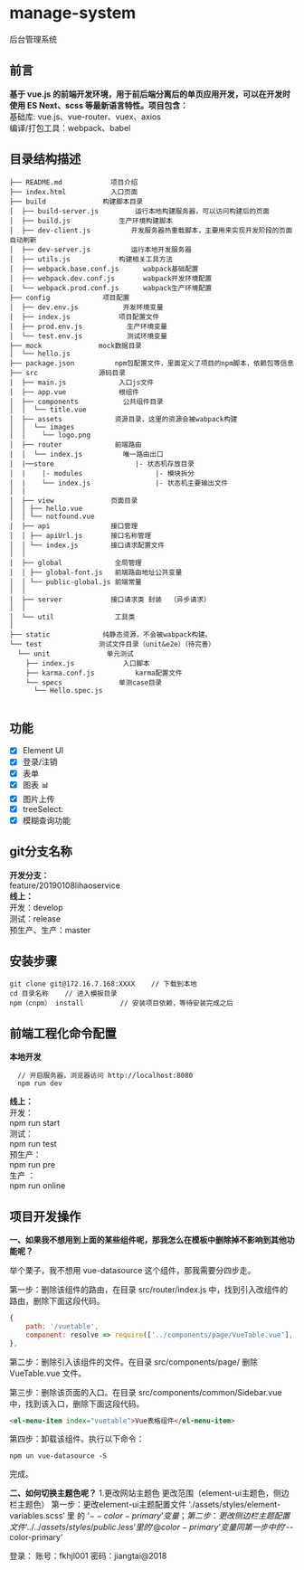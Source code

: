 # manage-system #
后台管理系统
## 前言 

**基于 vue.js 的前端开发环境，用于前后端分离后的单页应用开发，可以在开发时使用 ES Next、scss 等最新语言特性。项目包含：**
<br> 基础库: vue.js、vue-router、vuex、axios
<br> 编译/打包工具：webpack、babel

## 目录结构描述 
```
├── README.md            项目介绍
├── index.html           入口页面
├── build              构建脚本目录
│  ├── build-server.js         运行本地构建服务器，可以访问构建后的页面
│  ├── build.js            生产环境构建脚本
│  ├── dev-client.js          开发服务器热重载脚本，主要用来实现开发阶段的页面自动刷新
│  ├── dev-server.js          运行本地开发服务器
│  ├── utils.js            构建相关工具方法
│  ├── webpack.base.conf.js      wabpack基础配置
│  ├── webpack.dev.conf.js       wabpack开发环境配置
│  └── webpack.prod.conf.js      wabpack生产环境配置
├── config             项目配置
│  ├── dev.env.js           开发环境变量
│  ├── index.js            项目配置文件
│  ├── prod.env.js           生产环境变量
│  └── test.env.js           测试环境变量
├── mock              mock数据目录
│  └── hello.js
├── package.json          npm包配置文件，里面定义了项目的npm脚本，依赖包等信息
├── src               源码目录  
│  ├── main.js             入口js文件
│  ├── app.vue             根组件
│  ├── components           公共组件目录
│  │  └── title.vue
│  ├── assets             资源目录，这里的资源会被wabpack构建
│  │  └── images
│  │    └── logo.png
│  ├── router             前端路由
│  │  └── index.js          唯一路由出口
│  |──store                    |- 状态机存放目录
│  |    |- modules                  |- 模块拆分
│  |    └── index.js                |- 状态机主要输出文件
│  |  
│  ├── view              页面目录
│  │ ├── hello.vue
│  │ └── notfound.vue
│  ├── api               接口管理
│  │ ├── apiUrl.js       接口名称管理
│  │ └── index.js        接口请求配置文件 
│  │
│  ├── global             全局管理
│  │ ├── global-font.js   前端路由地址公共变量
│  │ └── public-global.js 前端常量
│  │
│  ├── server            接口请求类 封装  （异步请求）
│  │
│  └── util               工具类
│
├── static             纯静态资源，不会被wabpack构建。
└── test              测试文件目录（unit&e2e）（待完善）
  └── unit              单元测试
    ├── index.js            入口脚本
    ├── karma.conf.js          karma配置文件
    └── specs              单测case目录
      └── Hello.spec.js
 
 ```
## 功能 
- [x] Element UI
- [x] 登录/注销
- [x] 表单
- [x] 图表 :bar_chart:
- [x] 图片上传
- [x] treeSelect:
- [x] 模糊查询功能

## git分支名称
**开发分支：**<br>
  feature/20190108lihaoservice<br>
**线上：**<br>
    开发：develop<br>
  测试：release<br>
 预生产、生产：master


## 安装步骤

	git clone git@172.16.7.168:XXXX    // 下载到本地
	cd 目录名称    // 进入模板目录
	npm（cnpm） install         // 安装项目依赖，等待安装完成之后

## 前端工程化命令配置
**本地开发**

	  // 开启服务器，浏览器访问 http://localhost:8080 
	  npm run dev
**线上：**<br>
  开发：<br>
    npm run start<br>
 测试：<br>
   npm run test<br>
  预生产：<br>
   npm run pre  <br>
  生产 ：<br>
   npm run online


## 项目开发操作
**一、如果我不想用到上面的某些组件呢，那我怎么在模板中删除掉不影响到其他功能呢？**

举个栗子，我不想用 vue-datasource 这个组件，那我需要分四步走。

第一步：删除该组件的路由，在目录 src/router/index.js 中，找到引入改组件的路由，删除下面这段代码。

```JavaScript
{
    path: '/vuetable',
    component: resolve => require(['../components/page/VueTable.vue'], resolve)     // vue-datasource组件
},
```

第二步：删除引入该组件的文件。在目录 src/components/page/ 删除 VueTable.vue 文件。

第三步：删除该页面的入口。在目录 src/components/common/Sidebar.vue 中，找到该入口，删除下面这段代码。
	
```HTML
<el-menu-item index="vuetable">Vue表格组件</el-menu-item>
```

第四步：卸载该组件。执行以下命令：
	
	npm un vue-datasource -S

完成。

**二、如何切换主题色呢？**
1.更改网站主题色
更改范围（element-ui主题色，侧边栏主题色）
第一步：更改element-ui主题配置文件 ‘./assets/styles/element-variables.scss’ 里 的 ‘$--color-primary’ 变量；
第二步：更改侧边栏主题配置文件‘../../assets/styles/public.less’里的 ‘@color-primary’变量同第一步中的‘$--color-primary’



登录：
账号：fkhjl001
密码：jiangtai@2018
